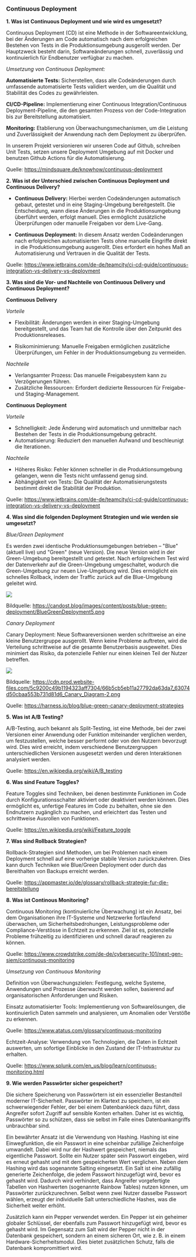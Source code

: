 ### Continuous Deployment

**1. Was ist Continuous Deployment und wie wird es umgesetzt?**

Continuous Deployment (CD) ist eine Methode in der Softwareentwicklung, bei der Änderungen am Code automatisch nach dem erfolgreichen Bestehen von Tests in die Produktionsumgebung ausgerollt werden. Der Hauptzweck besteht darin, Softwareänderungen schnell, zuverlässig und kontinuierlich für Endbenutzer verfügbar zu machen.



*Umsetzung von Continuous Deployment:*

**Automatisierte Tests:**  Sicherstellen, dass alle Codeänderungen durch umfassende automatisierte Tests validiert werden, um die Qualität und Stabilität des Codes zu gewährleisten.

**CI/CD-Pipeline:** Implementierung einer Continuous Integration/Continuous Deployment-Pipeline, die den gesamten Prozess von der Code-Integration bis zur Bereitstellung automatisiert.

**Monitoring:** Etablierung von Überwachungsmechanismen, um die Leistung und Zuverlässigkeit der Anwendung nach dem Deployment zu überprüfen.

In unserem Projekt versionieren wir unseren Code auf Github, schreiben Unit Tests, setzen unsere Deployment Umgebung auf mit Docker und benutzen Github Actions für die Automatisierung. 

Quelle: https://mindsquare.de/knowhow/continuous-deployment

**2. Was ist der Unterschied zwischen Continuous Deployment und Continuous Delivery?**

- **Continuous Delivery:** Hierbei werden Codeänderungen automatisch gebaut, getestet und in eine Staging-Umgebung bereitgestellt. Die Entscheidung, wann diese Änderungen in die Produktionsumgebung überführt werden, erfolgt manuell. Dies ermöglicht zusätzliche Überprüfungen oder manuelle Freigaben vor dem Live-Gang. 


- **Continuous Deployment:** In diesem Ansatz werden Codeänderungen nach erfolgreichen automatisierten Tests ohne manuelle Eingriffe direkt in die Produktionsumgebung ausgerollt. Dies erfordert ein hohes Maß an Automatisierung und Vertrauen in die Qualität der Tests. 

Quelle: https://www.jetbrains.com/de-de/teamcity/ci-cd-guide/continuous-integration-vs-delivery-vs-deployment

**3. Was sind die Vor- und Nachteile von Continuous Delivery und Continuous Deployment?**

**Continuous Delivery**

*Vorteile*

- Flexibilität: Änderungen werden in einer Staging-Umgebung bereitgestellt, und das Team hat die Kontrolle über den Zeitpunkt des Produktionsreleases. 

- Risikominimierung: Manuelle Freigaben ermöglichen zusätzliche Überprüfungen, um Fehler in der Produktionsumgebung zu vermeiden.

*Nachteile*

- Verlangsamter Prozess: Das manuelle Freigabesystem kann zu Verzögerungen führen. 
- Zusätzliche Ressourcen: Erfordert dedizierte Ressourcen für Freigabe- und Staging-Management. 


**Continuous Deployment**

*Vorteile*

- Schnelligkeit: Jede Änderung wird automatisch und unmittelbar nach Bestehen der Tests in die Produktionsumgebung gebracht. 
- Automatisierung: Reduziert den manuellen Aufwand und beschleunigt die Iterationen. 

*Nachteile*

- Höheres Risiko: Fehler können schneller in die Produktionsumgebung gelangen, wenn die Tests nicht umfassend genug sind.
- Abhängigkeit von Tests: Die Qualität der Automatisierungstests bestimmt direkt die Stabilität der Produktion. 

Quelle: https://www.jetbrains.com/de-de/teamcity/ci-cd-guide/continuous-integration-vs-delivery-vs-deployment

**4. Was sind die folgenden Deployment Strategien und wie werden sie umgesetzt?**

*Blue/Green Deployment*
  
Es werden zwei identische Produktionsumgebungen betrieben – "Blue" (aktuell live) und "Green" (neue Version). Die neue Version wird in der Green-Umgebung bereitgestellt und getestet. Nach erfolgreichem Test wird der Datenverkehr auf die Green-Umgebung umgeschaltet, wodurch die Green-Umgebung zur neuen Live-Umgebung wird. Dies ermöglicht ein schnelles Rollback, indem der Traffic zurück auf die Blue-Umgebung geleitet wird. 

![](/Bilder/BlueGreenDeployment.png)

Bildquelle: https://candost.blog/images/content/posts/blue-green-deployment/BlueGreenDeployment5.png

*Canary Deployment*

Canary Deployment: Neue Softwareversionen werden schrittweise an eine kleine Benutzergruppe ausgerollt. Wenn keine Probleme auftreten, wird die Verteilung schrittweise auf die gesamte Benutzerbasis ausgeweitet. Dies minimiert das Risiko, da potenzielle Fehler nur einen kleinen Teil der Nutzer betreffen. 

![](/Bilder/canary.png)

Bildquelle: https://cdn.prod.website-files.com/5c9200c49b1194323aff7304/66b5cb5eb11a27792da63da7_63074d50cbaa553b731d81d6_Canary_Diagram-2.png

Quelle: https://harness.io/blog/blue-green-canary-deployment-strategies



**5. Was ist A/B Testing?**

A/B-Testing, auch bekannt als Split-Testing, ist eine Methode, bei der zwei Versionen einer Anwendung oder Funktion miteinander verglichen werden, um festzustellen, welche besser performt oder von den Nutzern bevorzugt wird. Dies wird erreicht, indem verschiedene Benutzergruppen unterschiedlichen Versionen ausgesetzt werden und deren Interaktionen analysiert werden.



Quelle: https://en.wikipedia.org/wiki/A/B_testing

**6. Was sind Feature Toggles?**

Feature Toggles sind Techniken, bei denen bestimmte Funktionen im Code durch Konfigurationsschalter aktiviert oder deaktiviert werden können. Dies ermöglicht es, unfertige Features im Code zu behalten, ohne sie den Endnutzern zugänglich zu machen, und erleichtert das Testen und schrittweise Ausrollen von Funktionen.

Quelle: https://en.wikipedia.org/wiki/Feature_toggle

**7. Was sind Rollback Strategien?**

Rollback-Strategien sind Methoden, um bei Problemen nach einem Deployment schnell auf eine vorherige stabile Version zurückzukehren. Dies kann durch Techniken wie Blue/Green Deployment oder durch das Bereithalten von Backups erreicht werden.

Quelle: https://appmaster.io/de/glossary/rollback-strategie-fur-die-bereitstellung

**8. Was ist Continous Monitoring?**

Continuous Monitoring (kontinuierliche Überwachung) ist ein Ansatz, bei dem Organisationen ihre IT-Systeme und Netzwerke fortlaufend überwachen, um Sicherheitsbedrohungen, Leistungsprobleme oder Compliance-Verstösse in Echtzeit zu erkennen. Ziel ist es, potenzielle Probleme frühzeitig zu identifizieren und schnell darauf reagieren zu können. 

Quelle: https://www.crowdstrike.com/de-de/cybersecurity-101/next-gen-siem/continuous-monitoring

*Umsetzung von Continuous Monitoring*

Definition von Überwachungszielen: Festlegung, welche Systeme, Anwendungen und Prozesse überwacht werden sollen, basierend auf organisatorischen Anforderungen und Risiken.

Einsatz automatisierter Tools: Implementierung von Softwarelösungen, die kontinuierlich Daten sammeln und analysieren, um Anomalien oder Verstöße zu erkennen. 

Quelle: https://www.atatus.com/glossary/continuous-monitoring

Echtzeit-Analyse: Verwendung von Technologien, die Daten in Echtzeit auswerten, um sofortige Einblicke in den Zustand der IT-Infrastruktur zu erhalten. 

Quelle: https://www.splunk.com/en_us/blog/learn/continuous-monitoring.html

**9. Wie werden Passwörter sicher gespeichert?**

Die sichere Speicherung von Passwörtern ist ein essenzieller Bestandteil moderner IT-Sicherheit. Passwörter im Klartext zu speichern, ist ein schwerwiegender Fehler, der bei einem Datenbankleck dazu führt, dass Angreifer sofort Zugriff auf sensible Konten erhalten. Daher ist es wichtig, Passwörter so zu schützen, dass sie selbst im Falle eines Datenbankangriffs unbrauchbar sind.

Ein bewährter Ansatz ist die Verwendung von Hashing. Hashing ist eine Einwegfunktion, die ein Passwort in eine scheinbar zufällige Zeichenfolge umwandelt. Dabei wird nur der Hashwert gespeichert, niemals das eigentliche Passwort. Sollte ein Nutzer später sein Passwort eingeben, wird es erneut gehasht und mit dem gespeicherten Wert verglichen. Neben dem Hashing wird das sogenannte Salting eingesetzt. Ein Salt ist eine zufällig generierte Zeichenfolge, die jedem Passwort hinzugefügt wird, bevor es gehasht wird. Dadurch wird verhindert, dass Angreifer vorgefertigte Tabellen von Hashwerten (sogenannte Rainbow Tables) nutzen können, um Passwörter zurückzurechnen. Selbst wenn zwei Nutzer dasselbe Passwort wählen, erzeugt der individuelle Salt unterschiedliche Hashes, was die Sicherheit weiter erhöht.

Zusätzlich kann ein Pepper verwendet werden. Ein Pepper ist ein geheimer globaler Schlüssel, der ebenfalls zum Passwort hinzugefügt wird, bevor es gehasht wird. Im Gegensatz zum Salt wird der Pepper nicht in der Datenbank gespeichert, sondern an einem sicheren Ort, wie z. B. in einem Hardware-Sicherheitsmodul. Dies bietet zusätzlichen Schutz, falls die Datenbank kompromittiert wird.

